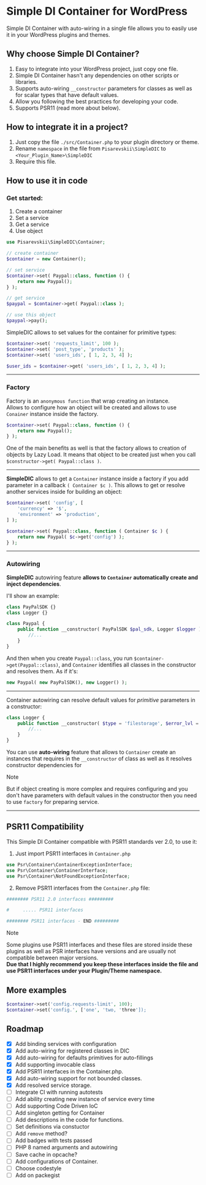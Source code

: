 # Simple DI Container for WordPress
Simple DI Container with auto-wiring in a single file allows you to easily use it in your WordPress plugins and themes. 

## Why choose Simple DI Container?
1. Easy to integrate into your WordPress project, just copy one file.
2. Simple DI Container hasn't any dependencies on other scripts or libraries.
3. Supports auto-wiring `__constructor` parameters for classes as well as for scalar types that have default values.
4. Allow you following the best practices for developing your code.
5. Supports PSR11 (read more about below).

## How to integrate it in a project?
1. Just copy the file `./src/Container.php` to your plugin directory or theme.
2. Rename `namespace` in the file from `Pisarevskii\SimpleDIC` to `<Your_Plugin_Name>\SimpleDIC`
3. Require this file.

## How to use it in code

### Get started:

1. Create a container
2. Set a service
3. Get a service
4. Use object
```php
use Pisarevskii\SimpleDIC\Container;

// create container
$container = new Container();

// set service
$container->set( Paypal::class, function () {
    return new Paypal();
} );

// get service
$paypal = $container->get( Paypal::class );

// use this object
$paypal->pay();
```

SimpleDIC allows to set values for the container for primitive types:
```php
$container->set( 'requests_limit', 100 );
$container->set( 'post_type', 'products' );
$container->set( 'users_ids', [ 1, 2, 3, 4] );

$user_ids = $container->get( 'users_ids', [ 1, 2, 3, 4] );
```
---

### Factory
Factory is an `anonymous function` that wrap creating an instance.  
Allows to configure how an object will be created and allows to use `Conainer` instance inside the factory.

```php
$container->set( Paypal::class, function () {
    return new Paypal();
} );
```

One of the main benefits as well is that the factory allows to creation of objects by Lazy Load. It means that object to be created just when you call `$constructor->get( Paypal::class )`.

[//]: # (> [!NOTE]  )

[//]: # (> If you get the same service from the Container several times, you will get the same object, because the object is created just 1 time, and then stored in storage.)

[//]: # (> ```php)

[//]: # (> $obj1 = $constructor->get&#40; Paypal::class &#41;;)

[//]: # (> $obj2 = $constructor->get&#40; Paypal::class &#41;;)

[//]: # (> var_dump&#40; $obj1 === $obj2 &#41; // true)

[//]: # (> ```)


---

**SimpleDIC** allows to get a `Container` instance inside a factory if you add parameter in a callback `( Container $c )`. This allows to get or resolve another services inside for building an object:
```php
$container->set( 'config', [
    'currency' => '$',
    'environment' => 'production',
] );

$container->set( Paypal::class, function ( Container $c ) {
    return new Paypal( $c->get('config') );
} );
```

---

### Autowiring
**SimpleDIС** autowiring feature **allows to `Container` automatically create and inject dependencies**.

I'll show an example:
```php
class PayPalSDK {}
class Logger {}

class Paypal {
    public function __constructor( PayPalSDK $pal_sdk, Logger $logger ) {
        //...
    }
}
```
And then when you create `Paypal::class`, you run `$container->get(Paypal::class)`, and `Container` identifies all classes in the constructor and resolves them. As if it's:
```php
new Paypal( new PayPalSDK(), new Logger() );
```
---
Container autowiring can resolve default values for *primitive* parameters in a constructor:
```php
class Logger {
    public function __constructor( $type = 'filestorage', $error_lvl = 1 ) {
        //...
    }
}
```

You can use **auto-wiring** feature that allows to `Container` create an instances that requires in the `__constructor` of class as well as it resolves constructor dependencies for 


> [!NOTE]
> But if object creating is more complex and requires configuring and you don't have parameters with default values in the constructor then you need to use `factory` for preparing service.

---


## PSR11 Compatibility
This Simple DI Container compatible with PSR11 standards ver 2.0, to use it:
1. Just import PSR11 interfaces in `Container.php`
```php
use Psr\Container\ContainerExceptionInterface;
use Psr\Container\ContainerInterface;
use Psr\Container\NotFoundExceptionInterface;
```
2. Remove PSR11 interfaces from the `Container.php` file:
```php
######## PSR11 2.0 interfaces #########

#     ..... PSR11 interfaces

######## PSR11 interfaces - END #########
```

> [!NOTE]  
> Some plugins use PSR11 interfaces and these files are stored inside these plugins as well as PSR interfaces have versions and are usually not compatible between major versions.  
> **Due that I highly recommend you keep these interfaces inside the file and use PSR11 interfaces under your Plugin/Theme namespace.**


## More examples
```php
$container->set('config.requests-limit', 100);
$container->set('config.', ['one', 'two, 'three']);
```

## Roadmap
- [x] Add binding services with configuration
- [x] Add auto-wiring for registered classes in DIC
- [x] Add auto-wiring for defaults primitives for auto-fillings
- [x] Add supporting invocable class
- [x] Add PSR11 interfaces in the Container.php.
- [x] Add auto-wiring support for not bounded classes.
- [x] Add resolved service storage.
- [ ] Integrate CI with running autotests
- [ ] Add ability creating new instance of service every time
- [ ] Add supporting Code Driven IoC
- [ ] Add singleton getting for Container
- [ ] Add descriptions in the code for functions.
- [ ] Set definitions via constuctor
- [ ] Add `remove` method? 
- [ ] Add badges with tests passed
- [ ] PHP 8 named arguments and autowiring
- [ ] Save cache in opcache?
- [ ] Add configurations of Container.
- [ ] Choose codestyle
- [ ] Add on packegist

